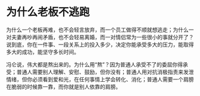 # 为什么老板不逃跑

为什么一个老板再难，也不会轻言放弃，而一个员工做得不顺就想逃走；为什么一对夫妻再吵再闹矛盾，也不会轻易离婚，而一对情侣常为一些很小的事就分开了？说到底，你在一件事、一段关系上的投入多少，决定你能承受多大的压力，能取得多大的成功，能坚守多长时间。 

冯仑说，伟大都是熬出来的。为什么用“熬”？因为普通人承受不了的委屈你得承受；普通人需要别人理解、安慰、鼓励，但你没有；普通人用对抗消极指责来发泄情绪，但你必须看到爱和光，在任何事情上学会转化、消化；普通人需要一个肩膀在脆弱的时候靠一靠，而你就是别人依靠的肩膀。